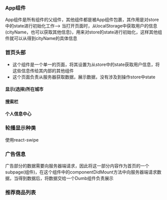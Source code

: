 ### App组件

App组件是所有组件的父组件，其他组件都是被App组件包裹，其作用是对store中的state进行初始化工作--> 当打开页面时，从localStorage中获取用户的信息(cityName，也可以获取其他信息)，用来对store的state进行初始化，这样其他组件就可以从得到cityName的具体信息


### 首页头部

* 这个组件是一个单一的页面，将其设置为从store中的state获取用户信息，将这些信息传给其内部的其他组件
* 这个页面负责从服务器获取数据，展示数据，没有涉及到操作store中state

#### 显示(选择)所在城市

#### 搜索栏

#### 个人信息中心


### 轮播显示种类

使用react-swipe

### 广告信息

广告部分的数据需要向服务器端请求，因此将这一部分内容作为首页的一个subpage(组件)，在这个组件中的componentDidMount方法中向服务器端请求数据，当得到数据后，将数据交给一个Dumb组件负责展示

### 推荐商品列表
